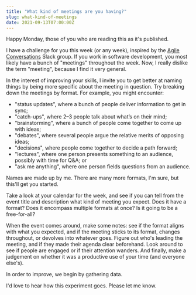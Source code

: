 ```yaml
---
title: "What kind of meetings are you having?"
slug: what-kind-of-meetings
date: 2021-09-13T07:00:00Z
---
```


Happy Monday, those of you who are reading this as it's published.

I have a challenge for you this week (or any week), inspired by the [Agile Conversations][] Slack group. If you work in software development, you most likely have a bunch of "meetings" throughout the week. Now, I really dislike the term "meeting", because I find it very general.

In the interest of improving your skills, I invite you to get better at naming things by being more specific about the meeting in question. Try breaking down the meetings by format. For example, you might encounter:

- "status updates", where a bunch of people deliver information to get in sync;
- "catch-ups", where 2–3 people talk about what’s on their mind;
- "brainstorming", where a bunch of people come together to come up with ideas;
- "debates", where several people argue the relative merits of opposing ideas;
- "decisions", where people come together to decide a path forward;
- "lectures", where one person presents something to an audience, possibly with time for Q&amp;A; or
- "ask me anything", where one person fields questions from an audience.

Names are made up by me. There are many more formats, I'm sure, but this'll get you started.

Take a look at your calendar for the week, and see if you can tell from the event title and description what kind of meeting you expect. Does it have a format? Does it encompass multiple formats at once? Is it going to be a free-for-all?

When the event comes around, make some notes: see if the format aligns with what you expected, and if the meeting sticks to its format, changes throughout, or devolves into whatever goes. Figure out who's leading the meeting, and if they made their agenda clear beforehand. Look around to see if people are engaged or if their attention wanders. And finally, make a judgement on whether it was a productive use of your time (and everyone else's).

In order to improve, we begin by gathering data.

I'd love to hear how this experiment goes. Please let me know.

[agile conversations]: https://agileconversations.com/
